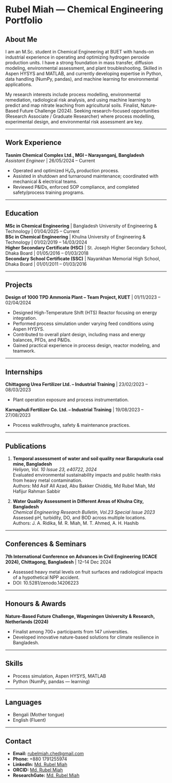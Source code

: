 # Rubel Miah — Chemical Engineering Portfolio

## About Me
I am an M.Sc. student in Chemical Engineering at BUET with hands-on industrial experience in operating and optimizing hydrogen peroxide production units. I have a strong foundation in mass transfer, diffusion modeling, environmental assessment, and plant troubleshooting. Skilled in Aspen HYSYS and MATLAB, and currently developing expertise in Python, data handling (NumPy, pandas), and machine learning for environmental applications.  

My research interests include process modelling, environmental remediation, radiological risk analysis, and using machine learning to predict and map nitrate leaching from agricultural soils. Finalist, Nature-Based Future Challenge (2024). Seeking research-focused opportunities (Research Associate / Graduate Researcher) where process modelling, experimental design, and environmental risk assessment are key.

---

## Work Experience
**Tasnim Chemical Complex Ltd., MGI – Narayanganj, Bangladesh**  
*Assistant Engineer* | 26/05/2024 – Current  
- Operated and optimized H₂O₂ production process.  
- Assisted in shutdown and turnaround maintenance; coordinated with mechanical & electrical teams.  
- Reviewed P&IDs, enforced SOP compliance, and completed safety/process training programs.

---

## Education
**MSc in Chemical Engineering** | Bangladesh University of Engineering & Technology | 01/04/2025 – Current  
**BSc in Chemical Engineering** | Khulna University of Engineering & Technology | 01/02/2019 – 14/03/2024  
**Higher Secondary Certificate (HSC)** | St. Joseph Higher Secondary School, Dhaka Board | 01/05/2016 – 01/03/2018  
**Secondary School Certificate (SSC)** | Nayankhan Memorial High School, Dhaka Board | 01/01/2011 – 01/03/2016  

---

## Projects
**Design of 1000 TPD Ammonia Plant – Team Project, KUET** | 01/11/2023 – 02/04/2024  
- Designed High-Temperature Shift (HTS) Reactor focusing on energy integration.  
- Performed process simulation under varying feed conditions using Aspen HYSYS.  
- Contributed to overall plant design, including mass and energy balances, PFDs, and P&IDs.  
- Gained practical experience in process design, reactor modeling, and teamwork.

---

## Internships
**Chittagong Urea Fertilizer Ltd. – Industrial Training** | 23/02/2023 – 08/03/2023  
- Plant operation exposure and process instrumentation.  

**Karnaphuli Fertilizer Co. Ltd. – Industrial Training** | 19/08/2023 – 27/08/2023  
- Process walkthroughs, safety & maintenance practices.  

---

## Publications
1. **Temporal assessment of water and soil quality near Barapukuria coal mine, Bangladesh**  
   *Heliyon, Vol. 10 Issue 23, e40722, 2024*  
   Evaluated environmental sustainability impacts and public health risks from heavy metal contamination.  
   Authors: Md Asif All Azad, Abu Bakker Chiddiq, Md Rubel Miah, Md Hafijur Rahman Sabbir  

2. **Water Quality Assessment in Different Areas of Khulna City, Bangladesh**  
   *Chemical Engineering Research Bulletin, Vol.23 Special Issue 2023*  
   Assessed pH, turbidity, DO, and BOD across multiple locations.  
   Authors: J. A. Ridika, M. R. Miah, M. T. Ahmed, A. H. Hashib  

---

## Conferences & Seminars
**7th International Conference on Advances in Civil Engineering (ICACE 2024), Chittagong, Bangladesh** | 12–14 Dec 2024  
- Assessed heavy metal levels on fruit surfaces and radiological impacts of a hypothetical NPP accident.  
- DOI: 10.5281/zenodo.14206223  

---

## Honours & Awards
**Nature-Based Future Challenge, Wageningen University & Research, Netherlands (2024)**  
- Finalist among 700+ participants from 147 universities.  
- Developed innovative nature-based solutions for climate resilience in Bangladesh.

---

## Skills
- Process simulation, Aspen HYSYS, MATLAB  
- Python (NumPy, pandas — learning)  

---

## Languages
- Bengali (Mother tongue)  
- English (Fluent)  

---

## Contact
- **Email:** rubelmiah.che@gmail.com  
- **Phone:** +880 1791255974  
- **LinkedIn:** [Md. Rubel Miah](https://www.linkedin.com/in/m-rubel/)  
- **ORCID:** [Md. Rubel Miah](https://orcid.org/0009-0003-8937-8260)  
- **ResearchGate:** [Md. Rubel Miah](https://www.researchgate.net/profile/Md-Miah-176)
